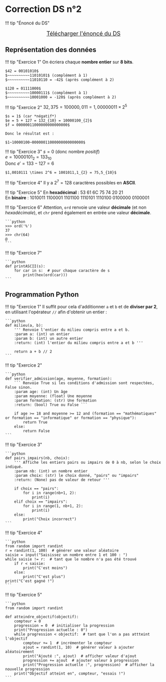 # Correction DS n°2

!!! tip "Énoncé du DS"
    <center style="font-size: 1.3em">
    [Télécharger l'énoncé du DS](ds2/DS2.pdf)
    </center>

## Représentation des données

!!! tip "Exercice 1"
    On écriera chaque **nombre entier** sur **8 bits**.

    $42 = 00101010$  
    $~~~~~~~~~~11010101$ (complément à 1)  
    $~~~~~~~~~~11010110 = -42$ (après complément à 2)

    $120 = 01111000$  
    $~~~~~~~~~~10000111$ (complément à 1)  
    $~~~~~~~~~~10001000 = -120$ (après complément à 2)

!!! tip "Exercice 2"
    $32,375 = 100000,011 = 1,00000011 \times 2^5$

    $s = 1$ (car *négatif*)  
    $e = 5 + 127 = 132_{10} = 10000100_{2}$  
    $f = 00000011000000000000000$

    Donc le résultat est :

    $1~10000100~00000011000000000000000$

!!! tip "Exercice 3"
    $s = 0$ (donc nombre *positif*)  
    $e = 10000101_{2} = 133_{10}$  
    Donc $e' = 133 - 127 = 6$

    $1,0010111 \times 2^6 = 1001011,1_{2} = 75,5_{10}$

!!! tip "Exercice 4"
    Il y a $2^7 = 128$ caractères possibles en **ASCII**.

!!! tip "Exercice 5"
    En **hexadécimal** : 53 61 6C 75 74 20 21  
    En **binaire** : 1010011 1100001 1101100 1110101 1110100 0100000 0100001

!!! tip "Exercice 6"
    Attention, `ord` renvoie une valeur **décimale** (et non *hexadécimale*), et `chr` prend également en entrée une valeur **décimale**.

    ```python
    >>> ord('%')
    37
    >>> chr(64)
    @
    ```

!!! tip "Exercice 7"

    ```python
    def printASCII(s):
        for car in s:  # pour chaque caractère de s
            print(hex(ord(car)))
    ```

## Programmation Python

!!! tip "Exercice 1"
    Il suffit pour cela d'additionner `a` et `b` et de **diviser par 2**, en utilisant l'opérateur `//` afin d'obtenir un entier :

    ```python
    def milieu(a, b):
        ''' Renvoie l'entier du milieu compris entre a et b.
        :param a: (int) un entier
        :param b: (int) un autre entier
        :return: (int) l'entier du milieu compris entre a et b '''

        return a + b // 2
    ```

!!! tip "Exercice 2"
    
    ```python
    def verifier_admission(age, moyenne, formation):
        ``` Renvoie True si les conditions d'admission sont respectées, False sinon.
        :param age: (int) Un âge
        :param moyenne: (float) Une moyenne
        :param formation: (str) Une formation
        :return: (bool) True ou False ```

        if age >= 18 and moyenne >= 12 and (formation == "mathématiques" or formation == "informatique" or formation == "physique"):
            return True
        else:
            return False
    ```

!!! tip "Exercice 3"

    ```python
    def pairs_impairs(nb, choix):
        ''' Affiche les entiers pairs ou impairs de 0 à nb, selon le choix indiqué.
        :param nb: (int) un nombre entier
        :param choix: (str) le choix donné, "pairs" ou "impairs"
        :return: (None) pas de valeur de retour '''

        if choix == "pairs":
            for i in range(nb+1, 2):
                print(i)
        elif choix == "impairs":
            for i in range(1, nb+1, 2):
                print(i)
        else:
            print("Choix incorrect")
    ```

!!! tip "Exercice 4"

    ```python
    from random import randint
    r = randint(1, 100)  # générer une valeur aléatoire
    saisie = input("Saisissez un nombre entre 1 et 100 : ")
    while saisie != r:  # tant que le nombre n'a pas été trouvé
        if r < saisie:
            print("C'est moins")
        else:
            print("C'est plus")
    print("C'est gagné !")
    ```

!!! tip "Exercice 5"

    ```python
    from random import randint

    def atteindre_objectif(objectif):
        compteur = 0
        progression = 0  # initialiser la progression
        print("Progression actuelle : 0")
        while progression < objectif:  # tant que l'on a pas attteint l'objectif
            compteur += 1  # incrémenter le compteur
            ajout = randint(1, 10)  # générer valeur à ajouter aléatoirement
            print("Ajouté :", ajout)  # afficher valeur d'ajout
            progression += ajout  # ajouter valeur à progression
            print("Progression actuelle :", progression)  # afficher la nouvelle progression
        print("Objectif atteint en", compteur, "essais !")
    ```